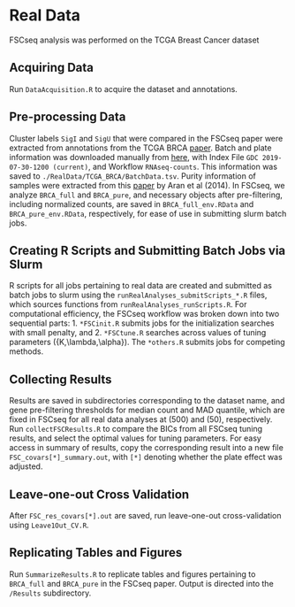
# Real Data

FSCseq analysis was performed on the TCGA Breast Cancer dataset

## Acquiring Data

Run `DataAcquisition.R` to acquire the dataset and annotations.

## Pre-processing Data

Cluster labels `SigI` and `SigU` that were compared in the FSCseq paper
were extracted from annotations from the TCGA BRCA
[paper](https://doi.org/10.1038/nature11412). Batch and plate
information was downloaded manually from
[here](https://bioinformatics.mdanderson.org/BatchEffectsViewer/), with
Index File `GDC 2019-07-30-1200 (current)`, and Workflow
`RNAseq-counts`. This information was saved to
`./RealData/TCGA_BRCA/BatchData.tsv`. Purity information of samples were
extracted from this [paper](https://doi.org/10.1038/ncomms9971) by Aran
et al (2014). In FSCseq, we analyze `BRCA_full` and `BRCA_pure`, and
necessary objects after pre-filtering, including normalized counts, are
saved in `BRCA_full_env.RData` and `BRCA_pure_env.RData`, respectively,
for ease of use in submitting slurm batch jobs.

## Creating R Scripts and Submitting Batch Jobs via Slurm

R scripts for all jobs pertaining to real data are created and submitted
as batch jobs to slurm using the `runRealAnalyses_submitScripts_*.R`
files, which sources functions from `runRealAnalyses_runScripts.R`. For
computational efficiency, the FSCseq workflow was broken down into two
sequential parts: 1. `*FSCinit.R` submits jobs for the initialization
searches with small penalty, and 2. `*FSCtune.R` searches across values
of tuning parameters \(\{K,\lambda,\alpha\}\). The `*others.R` submits
jobs for competing methods.

## Collecting Results

Results are saved in subdirectories corresponding to the dataset name,
and gene pre-filtering thresholds for median count and MAD quantile,
which are fixed in FSCseq for all real data analyses at \(500\) and
\(50\), respectively. Run `collectFSCResults.R` to compare the BICs from
all FSCseq tuning results, and select the optimal values for tuning
parameters. For easy access in summary of results, copy the
corresponding result into a new file `FSC_covars[*]_summary.out`, with
`[*]` denoting whether the plate effect was adjusted.

## Leave-one-out Cross Validation

After `FSC_res_covars[*].out` are saved, run leave-one-out
cross-validation using `Leave1Out_CV.R`.

## Replicating Tables and Figures

Run `SummarizeResults.R` to replicate tables and figures pertaining to
`BRCA_full` and `BRCA_pure` in the FSCseq paper. Output is directed into
the `/Results` subdirectory.
